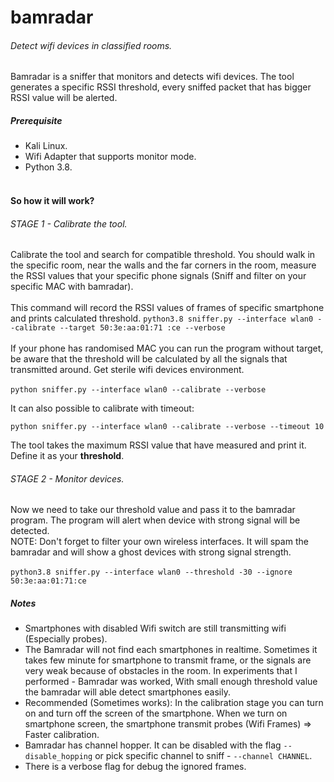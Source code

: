 # bamradar
######  Detect wifi devices in classified rooms.
Bamradar is a sniffer that monitors and detects 
wifi devices. The tool generates a specific RSSI threshold, 
every sniffed packet that has bigger RSSI value 
will be alerted.
<br>
##### Prerequisite
* Kali Linux.
* Wifi Adapter that supports monitor mode.
* Python 3.8.
<br><br>
#### So how it will work?
###### STAGE 1 - Calibrate the tool.
Calibrate the tool and search for compatible threshold. 
You should walk in the specific room, near the walls and the
far corners in the room, 
measure the RSSI values that your
specific phone signals (Sniff and filter on your specific MAC with bamradar).
<br><br> 
This command will record the RSSI values of 
frames of specific smartphone and prints 
calculated threshold.
`python3.8 sniffer.py --interface wlan0 --calibrate --target 50:3e:aa:01:71
:ce --verbose`
<br><br>
If your phone has randomised MAC you can run the 
program without target, be aware that the threshold
will be calculated by all the signals that transmitted
around. Get sterile wifi devices environment.<br><br>
`python sniffer.py --interface wlan0 --calibrate --verbose`

It can also possible to calibrate with timeout:

`python sniffer.py --interface wlan0 --calibrate --verbose --timeout 10`

The tool takes the maximum RSSI value that have measured and print it.
Define it as your **threshold**.
###### STAGE 2 - Monitor devices.
Now we need to take our threshold value and pass it to
the bamradar program. The program will alert when
device with strong signal will be detected.
<br>
NOTE: Don't forget to filter your own wireless interfaces.
It will spam the bamradar and will show a ghost devices
with strong signal strength. 
<br><br>
`python3.8 sniffer.py --interface wlan0 --threshold -30 --ignore 50:3e:aa:01:71:ce`
##### Notes
* Smartphones with disabled Wifi switch are still
transmitting wifi (Especially probes).
* The Bamradar will not find each smartphones in realtime.
Sometimes it takes few minute for smartphone to transmit
frame, or the signals are very weak because of obstacles
in the room. In experiments that I performed - Bamradar was worked,
With small enough threshold value the bamradar will
able detect smartphones easily.
* Recommended (Sometimes works): In the calibration stage you can turn on
and turn off the screen of the smartphone. When we
turn on smartphone screen, the smartphone transmit probes 
(Wifi Frames) => Faster calibration.
* Bamradar has channel hopper. It can be disabled
with the flag `--disable_hopping` or pick specific
channel to sniff - `--channel CHANNEL`.  
* There is a verbose flag for debug the ignored frames.
